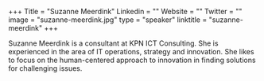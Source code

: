 +++
Title = "Suzanne Meerdink"
Linkedin = ""
Website = ""
Twitter = ""
image = "suzanne-meerdink.jpg"
type = "speaker"
linktitle = "suzanne-meerdink"
+++

Suzanne Meerdink is a consultant at KPN ICT Consulting. She is experienced in the area of IT operations, strategy and innovation. She likes to focus on the human-centered approach to innovation in finding solutions for challenging issues.
